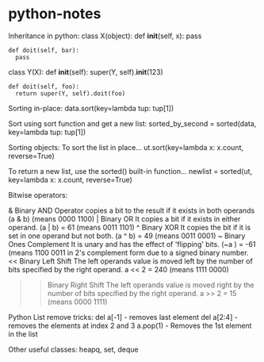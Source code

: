 # python-notes

Inheritance in python:
  class X(object):
    def __init__(self, x):
      pass

    def doit(self, bar):
      pass

  class Y(X):
    def __init__(self):
      super(Y, self).__init__(123)

    def doit(self, foo):
      return super(Y, self).doit(foo)
      
      
Sorting in-place:
  data.sort(key=lambda tup: tup[1])
  
Sort using sort function and get a new list:
  sorted_by_second = sorted(data, key=lambda tup: tup[1])


Sorting objects:
  To sort the list in place...
  ut.sort(key=lambda x: x.count, reverse=True)

  To return a new list, use the sorted() built-in function...
  newlist = sorted(ut, key=lambda x: x.count, reverse=True)

Bitwise operators:

& Binary AND	Operator copies a bit to the result if it exists in both operands	(a & b) (means 0000 1100)
| Binary OR	It copies a bit if it exists in either operand.	(a | b) = 61 (means 0011 1101)
^ Binary XOR	It copies the bit if it is set in one operand but not both.	(a ^ b) = 49 (means 0011 0001)
~ Binary Ones Complement	It is unary and has the effect of 'flipping' bits.	(~a ) = -61 (means 1100 0011 in 2's complement form due to a signed binary number.
<< Binary Left Shift	The left operands value is moved left by the number of bits specified by the right operand.	a << 2 = 240 (means 1111 0000)
>> Binary Right Shift	The left operands value is moved right by the number of bits specified by the right operand.	a >> 2 = 15 (means 0000 1111)


Python List remove tricks:
del a[-1] - removes last element
del a[2:4] - removes the elements at index 2 and 3
a.pop(1)  - Removes the 1st element in the list

Other useful classes:
heapq, set, deque


